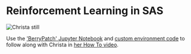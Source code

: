 # Reinforcement Learning in SAS

![Christa still](https://img.youtube.com/vi/XXX/0.jpg)

Use the ['BerryPatch' Jupyter Notebook](XXX) and [custom environment code](XXX) to follow along with Christa in [her How To video](XXX).


